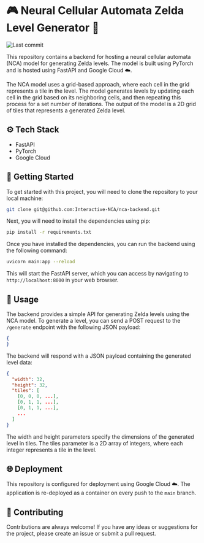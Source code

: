 # 🎮 Neural Cellular Automata Zelda Level Generator 🧩

![Last commit](https://img.shields.io/github/last-commit/Interactive-NCA/nca-backend)

This repository contains a backend for hosting a neural cellular automata (NCA) model for generating Zelda levels. The model is built using PyTorch and is hosted using FastAPI and Google Cloud ☁️. 

The NCA model uses a grid-based approach, where each cell in the grid represents a tile in the level. The model generates levels by updating each cell in the grid based on its neighboring cells, and then repeating this process for a set number of iterations. The output of the model is a 2D grid of tiles that represents a generated Zelda level.

## ⚙️ Tech Stack
- FastAPI
- PyTorch 
- Google Cloud 

## 🚀 Getting Started

To get started with this project, you will need to clone the repository to your local machine:

```bash
git clone git@github.com:Interactive-NCA/nca-backend.git
```

Next, you will need to install the dependencies using pip:

```bash
pip install -r requirements.txt
```

Once you have installed the dependencies, you can run the backend using the following command:

```bash
uvicorn main:app --reload
```

This will start the FastAPI server, which you can access by navigating to `http://localhost:8000` in your web browser.

## 📝 Usage

The backend provides a simple API for generating Zelda levels using the NCA model. To generate a level, you can send a POST request to the `/generate` endpoint with the following JSON payload:

```json
{
}
```

The backend will respond with a JSON payload containing the generated level data:

```json
{
  "width": 32,
  "height": 32,
  "tiles": [
    [0, 0, 0, ...],
    [0, 1, 1, ...],
    [0, 1, 1, ...],
    ...
  ]
}

```

The width and height parameters specify the dimensions of the generated level in tiles. The tiles parameter is a 2D array of integers, where each integer represents a tile in the level.

## 🌐 Deployment

This repository is configured for deployment using Google Cloud️ ☁️. The application is re-deployed as a container on every push to the `main` branch.

## 🤝 Contributing

Contributions are always welcome! If you have any ideas or suggestions for the project, please create an issue or submit a pull request.

